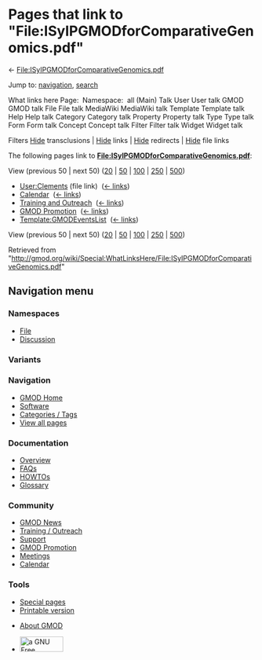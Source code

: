 <div id="mw-page-base" class="noprint">

</div>

<div id="mw-head-base" class="noprint">

</div>

<div id="content" class="mw-body" role="main">

<span id="top"></span>

<div id="mw-js-message" style="display:none;">

</div>



# <span dir="auto">Pages that link to "File:ISyIPGMODforComparativeGenomics.pdf"</span>

<div id="bodyContent">

<div id="contentSub">

←
[File:ISyIPGMODforComparativeGenomics.pdf](/wiki/File:ISyIPGMODforComparativeGenomics.pdf "File:ISyIPGMODforComparativeGenomics.pdf")

</div>

<div id="jump-to-nav" class="mw-jump">

Jump to: [navigation](#mw-navigation), [search](#p-search)

</div>

<div id="mw-content-text">

What links here Page:  Namespace:  all (Main) Talk User User talk GMOD
GMOD talk File File talk MediaWiki MediaWiki talk Template Template talk
Help Help talk Category Category talk Property Property talk Type Type
talk Form Form talk Concept Concept talk Filter Filter talk Widget
Widget talk

Filters
[Hide](/mediawiki/index.php?title=Special:WhatLinksHere/File:ISyIPGMODforComparativeGenomics.pdf&hidetrans=1 "Special:WhatLinksHere/File:ISyIPGMODforComparativeGenomics.pdf")
transclusions \|
[Hide](/mediawiki/index.php?title=Special:WhatLinksHere/File:ISyIPGMODforComparativeGenomics.pdf&hidelinks=1 "Special:WhatLinksHere/File:ISyIPGMODforComparativeGenomics.pdf")
links \|
[Hide](/mediawiki/index.php?title=Special:WhatLinksHere/File:ISyIPGMODforComparativeGenomics.pdf&hideredirs=1 "Special:WhatLinksHere/File:ISyIPGMODforComparativeGenomics.pdf")
redirects \|
[Hide](/mediawiki/index.php?title=Special:WhatLinksHere/File:ISyIPGMODforComparativeGenomics.pdf&hideimages=1 "Special:WhatLinksHere/File:ISyIPGMODforComparativeGenomics.pdf")
file links

The following pages link to
**[File:ISyIPGMODforComparativeGenomics.pdf](/wiki/File:ISyIPGMODforComparativeGenomics.pdf "File:ISyIPGMODforComparativeGenomics.pdf")**:

View (previous 50 \| next 50)
([20](/mediawiki/index.php?title=Special:WhatLinksHere/File:ISyIPGMODforComparativeGenomics.pdf&limit=20 "Special:WhatLinksHere/File:ISyIPGMODforComparativeGenomics.pdf")
\|
[50](/mediawiki/index.php?title=Special:WhatLinksHere/File:ISyIPGMODforComparativeGenomics.pdf&limit=50 "Special:WhatLinksHere/File:ISyIPGMODforComparativeGenomics.pdf")
\|
[100](/mediawiki/index.php?title=Special:WhatLinksHere/File:ISyIPGMODforComparativeGenomics.pdf&limit=100 "Special:WhatLinksHere/File:ISyIPGMODforComparativeGenomics.pdf")
\|
[250](/mediawiki/index.php?title=Special:WhatLinksHere/File:ISyIPGMODforComparativeGenomics.pdf&limit=250 "Special:WhatLinksHere/File:ISyIPGMODforComparativeGenomics.pdf")
\|
[500](/mediawiki/index.php?title=Special:WhatLinksHere/File:ISyIPGMODforComparativeGenomics.pdf&limit=500 "Special:WhatLinksHere/File:ISyIPGMODforComparativeGenomics.pdf"))

- [User:Clements](/wiki/User:Clements "User:Clements") (file link) ‎
  <span class="mw-whatlinkshere-tools">([←
  links](/mediawiki/index.php?title=Special:WhatLinksHere&target=User%3AClements "Special:WhatLinksHere"))</span>
- [Calendar](/wiki/Calendar "Calendar") ‎
  <span class="mw-whatlinkshere-tools">([←
  links](/mediawiki/index.php?title=Special:WhatLinksHere&target=Calendar "Special:WhatLinksHere"))</span>
- [Training and
  Outreach](/wiki/Training_and_Outreach "Training and Outreach") ‎
  <span class="mw-whatlinkshere-tools">([←
  links](/mediawiki/index.php?title=Special:WhatLinksHere&target=Training+and+Outreach "Special:WhatLinksHere"))</span>
- [GMOD Promotion](/wiki/GMOD_Promotion "GMOD Promotion") ‎
  <span class="mw-whatlinkshere-tools">([←
  links](/mediawiki/index.php?title=Special:WhatLinksHere&target=GMOD+Promotion "Special:WhatLinksHere"))</span>
- [Template:GMODEventsList](/wiki/Template:GMODEventsList "Template:GMODEventsList")
  ‎ <span class="mw-whatlinkshere-tools">([←
  links](/mediawiki/index.php?title=Special:WhatLinksHere&target=Template%3AGMODEventsList "Special:WhatLinksHere"))</span>

View (previous 50 \| next 50)
([20](/mediawiki/index.php?title=Special:WhatLinksHere/File:ISyIPGMODforComparativeGenomics.pdf&limit=20 "Special:WhatLinksHere/File:ISyIPGMODforComparativeGenomics.pdf")
\|
[50](/mediawiki/index.php?title=Special:WhatLinksHere/File:ISyIPGMODforComparativeGenomics.pdf&limit=50 "Special:WhatLinksHere/File:ISyIPGMODforComparativeGenomics.pdf")
\|
[100](/mediawiki/index.php?title=Special:WhatLinksHere/File:ISyIPGMODforComparativeGenomics.pdf&limit=100 "Special:WhatLinksHere/File:ISyIPGMODforComparativeGenomics.pdf")
\|
[250](/mediawiki/index.php?title=Special:WhatLinksHere/File:ISyIPGMODforComparativeGenomics.pdf&limit=250 "Special:WhatLinksHere/File:ISyIPGMODforComparativeGenomics.pdf")
\|
[500](/mediawiki/index.php?title=Special:WhatLinksHere/File:ISyIPGMODforComparativeGenomics.pdf&limit=500 "Special:WhatLinksHere/File:ISyIPGMODforComparativeGenomics.pdf"))

</div>

<div class="printfooter">

Retrieved from
"<http://gmod.org/wiki/Special:WhatLinksHere/File:ISyIPGMODforComparativeGenomics.pdf>"

</div>

<div id="catlinks" class="catlinks catlinks-allhidden">

</div>

<div class="visualClear">

</div>

</div>

</div>

<div id="mw-navigation">

## Navigation menu

<div id="mw-head">



<div id="left-navigation">

<div id="p-namespaces" class="vectorTabs" role="navigation"
aria-labelledby="p-namespaces-label">

### Namespaces

- <span id="ca-nstab-image"><a href="/wiki/File:ISyIPGMODforComparativeGenomics.pdf" accesskey="c"
  title="View the file page [c]">File</a></span>
- <span id="ca-talk"><a
  href="/mediawiki/index.php?title=File_talk:ISyIPGMODforComparativeGenomics.pdf&amp;action=edit&amp;redlink=1"
  accesskey="t"
  title="Discussion about the content page [t]">Discussion</a></span>

</div>

<div id="p-variants" class="vectorMenu emptyPortlet" role="navigation"
aria-labelledby="p-variants-label">

### 

### Variants[](#)

<div class="menu">

</div>

</div>

</div>

<div id="right-navigation">





</div>



</div>

</div>

</div>

<div id="mw-panel">

<div id="p-logo" role="banner">

<a href="/wiki/Main_Page"
style="background-image: url(http://gmod.org/images/GMOD-cogs.png);"
title="Visit the main page"></a>

</div>

<div id="p-Navigation" class="portal" role="navigation"
aria-labelledby="p-Navigation-label">

### Navigation

<div class="body">

- <span id="n-GMOD-Home">[GMOD Home](/wiki/Main_Page)</span>
- <span id="n-Software">[Software](/wiki/GMOD_Components)</span>
- <span id="n-Categories-.2F-Tags">[Categories /
  Tags](/wiki/Categories)</span>
- <span id="n-View-all-pages">[View all
  pages](/wiki/Special:AllPages)</span>

</div>

</div>

<div id="p-Documentation" class="portal" role="navigation"
aria-labelledby="p-Documentation-label">

### Documentation

<div class="body">

- <span id="n-Overview">[Overview](/wiki/Overview)</span>
- <span id="n-FAQs">[FAQs](/wiki/Category:FAQ)</span>
- <span id="n-HOWTOs">[HOWTOs](/wiki/Category:HOWTO)</span>
- <span id="n-Glossary">[Glossary](/wiki/Glossary)</span>

</div>

</div>

<div id="p-Community" class="portal" role="navigation"
aria-labelledby="p-Community-label">

### Community

<div class="body">

- <span id="n-GMOD-News">[GMOD News](/wiki/GMOD_News)</span>
- <span id="n-Training-.2F-Outreach">[Training /
  Outreach](/wiki/Training_and_Outreach)</span>
- <span id="n-Support">[Support](/wiki/Support)</span>
- <span id="n-GMOD-Promotion">[GMOD
  Promotion](/wiki/GMOD_Promotion)</span>
- <span id="n-Meetings">[Meetings](/wiki/Meetings)</span>
- <span id="n-Calendar">[Calendar](/wiki/Calendar)</span>

</div>

</div>

<div id="p-tb" class="portal" role="navigation"
aria-labelledby="p-tb-label">

### Tools

<div class="body">

- <span id="t-specialpages"><a href="/wiki/Special:SpecialPages" accesskey="q"
  title="A list of all special pages [q]">Special pages</a></span>
- <span id="t-print"><a
  href="/mediawiki/index.php?title=Special:WhatLinksHere/File:ISyIPGMODforComparativeGenomics.pdf&amp;printable=yes"
  rel="alternate" accesskey="p"
  title="Printable version of this page [p]">Printable version</a></span>

</div>

</div>

</div>

</div>

<div id="footer" role="contentinfo">

- <span id="footer-places-about">[About
  GMOD](/wiki/GMOD:About "GMOD:About")</span>

<!-- -->

- <span id="footer-copyrightico">[<img src="http://www.gnu.org/graphics/gfdl-logo-small.png" width="88"
  height="31" alt="a GNU Free Documentation License" />](http://www.gnu.org/licenses/fdl-1.3.html)</span>




</div>
